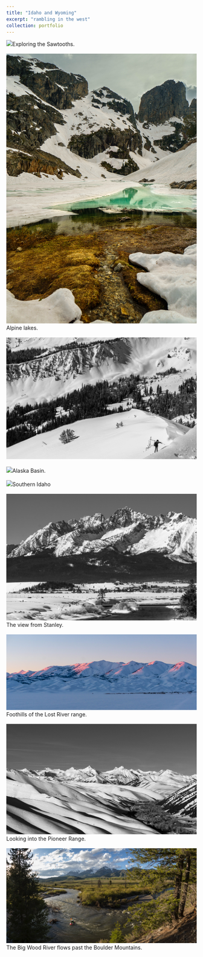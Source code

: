```yaml
---
title: "Idaho and Wyoming"
excerpt: "rambling in the west"
collection: portfolio
---
```


<img src='/images/PaulSkiing.jpg.jpg'>Exploring the Sawtooths. <br/><br/>
<img src='/images/DeltaLake.jpg'>Alpine lakes.<br/><br/>
<img src='/images/PaulWalking.jpg'> <br/><br/>
<img src='/images/AlaskaBasin2.jpg'>Alaska Basin.<br/><br/>
<img src='/SnakeRiverPlain.jpg'>Southern Idaho <br/><br/>
<img src='/images/Stanley.jpg'>The view from Stanley.<br/><br/>
<img src='/images/LostRivers.jpg'>Foothills of the Lost River range.<br/><br/>
<img src='/images/Pios.jpg'>Looking into the Pioneer Range.<br/><br/>
<img src='/images/Bdub.PNG'>The Big Wood River flows past the Boulder Mountains.<br/><br/>

